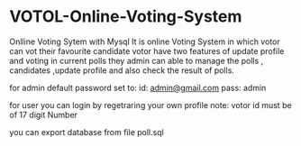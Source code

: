 # VOTOL-Online-Voting-System
Onlline Voting Sytem with Mysql
It is online Voting System in which votor can vot their favourite candidate votor have two features of update profile and voting in current polls they admin can able to manage the polls , candidates ,update profile and also check the result of polls.

for admin default password set to:
id: admin@gmail.com
pass: admin


for user you can login by regetraring your own profile
note: votor id must be of 17 digit Number


you can export database from file poll.sql
